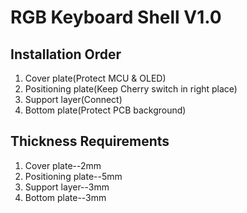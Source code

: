 # RGB Keyboard Shell V1.0

## Installation Order
1.	Cover plate(Protect MCU & OLED)
2.	Positioning plate(Keep Cherry switch in right place)
3.	Support layer(Connect)
4.	Bottom plate(Protect PCB background)

## Thickness Requirements
1.	Cover plate--2mm
2.	Positioning plate--5mm
3.	Support layer--3mm
4.	Bottom plate--3mm